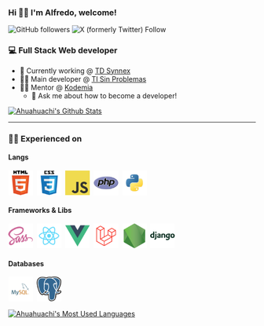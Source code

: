 ### Hi 👋🏽 I'm Alfredo, welcome!

![GitHub followers](https://img.shields.io/github/followers/ahuahuachi?label=Followers&style=for-the-badge&logo=github)
![X (formerly Twitter) Follow](https://img.shields.io/twitter/follow/Ahuahuachi?label=Ahuahuachi&style=for-the-badge&logo=x)

### 💻 Full Stack Web developer

- 💼 Currently working @ [TD Synnex][synnex-website]
- 👨‍💻 Main developer @ [TI Sin Problemas][tisp-website]
- 👨‍🏫 Mentor @ [Kodemia][kodemia-website]
  - 💬 Ask me about how to become a developer!

[![Ahuahuachi's Github Stats](https://github-readme-stats-one-gamma-25.vercel.app/api?username=ahuahuachi&count_private=true&show_icons=true&theme=jolly&rank_icon=percentile&show=reviews,prs_merged_percentage)](https://github.com/anuraghazra/github-readme-stats)

---

### 👨‍💻 Experienced on

#### Langs

[<img alt="html5" width="50px" src="https://raw.githubusercontent.com/github/explore/80688e429a7d4ef2fca1e82350fe8e3517d3494d/topics/html/html.png" />](https://github.com/topics/html)&nbsp;
[<img alt="css3" width="50px" src="https://raw.githubusercontent.com/github/explore/80688e429a7d4ef2fca1e82350fe8e3517d3494d/topics/css/css.png" />](https://github.com/topics/css)&nbsp;
[<img alt="javascript" width="50px" src="https://raw.githubusercontent.com/github/explore/80688e429a7d4ef2fca1e82350fe8e3517d3494d/topics/javascript/javascript.png" />](https://github.com/topics/javascript)&nbsp;
[<img alt="php" width="50px" src="https://raw.githubusercontent.com/github/explore/80688e429a7d4ef2fca1e82350fe8e3517d3494d/topics/php/php.png" />](https://github.com/topics/php)&nbsp;
[<img alt="python" width="50px" src="https://raw.githubusercontent.com/github/explore/80688e429a7d4ef2fca1e82350fe8e3517d3494d/topics/python/python.png" />](https://github.com/topics/python)&nbsp;

#### Frameworks & Libs

[<img alt="sass" width="50px" src="https://raw.githubusercontent.com/github/explore/80688e429a7d4ef2fca1e82350fe8e3517d3494d/topics/sass/sass.png" />](https://github.com/topics/sass)&nbsp;
[<img alt="react" width="50px" src="https://raw.githubusercontent.com/github/explore/80688e429a7d4ef2fca1e82350fe8e3517d3494d/topics/react/react.png" />](https://github.com/topics/react)&nbsp;
[<img alt="react" width="50px" src="https://raw.githubusercontent.com/github/explore/80688e429a7d4ef2fca1e82350fe8e3517d3494d/topics/vue/vue.png" />](https://github.com/topics/vue)&nbsp;
[<img alt="laravel" width="50px" src="https://raw.githubusercontent.com/github/explore/80688e429a7d4ef2fca1e82350fe8e3517d3494d/topics/laravel/laravel.png" />](https://github.com/topics/laravel)&nbsp;
[<img alt="nodejs" width="50px" src="https://raw.githubusercontent.com/github/explore/80688e429a7d4ef2fca1e82350fe8e3517d3494d/topics/nodejs/nodejs.png" />](https://github.com/topics/nodejs)&nbsp;
[<img alt="django" width="50px" src="https://raw.githubusercontent.com/github/explore/80688e429a7d4ef2fca1e82350fe8e3517d3494d/topics/django/django.png" />](https://github.com/topics/django)&nbsp;

#### Databases

[<img alt="mysql" width="50px" src="https://raw.githubusercontent.com/github/explore/80688e429a7d4ef2fca1e82350fe8e3517d3494d/topics/mysql/mysql.png" />](https://github.com/topics/mysql)&nbsp;
[<img alt="postgresql" width="50px" src="https://raw.githubusercontent.com/github/explore/80688e429a7d4ef2fca1e82350fe8e3517d3494d/topics/postgresql/postgresql.png" />](https://github.com/topics/postgresql)&nbsp;

[![Ahuahuachi's Most Used Languages](https://github-readme-stats-one-gamma-25.vercel.app/api/top-langs/?username=Ahuahuachi&layout=donut-vertical&theme=jolly&langs_count=20&size_weight=0.5&count_weight=0.5)](https://github.com/anuraghazra/github-readme-stats)

<!-- Links -->

[tisp-website]: https://tisinproblemas.com
[synnex-website]: https://https://tdsynnex.com/
[kodemia-website]: https://kodemia.mx
